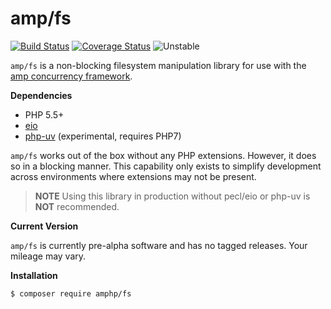 # amp/fs

[![Build Status](https://travis-ci.org/amphp/fs.svg?branch=master)](https://travis-ci.org/amphp/fs)
[![Coverage Status](https://coveralls.io/repos/amphp/fs/badge.svg?branch=master&service=github)](https://coveralls.io/github/amphp/fs?branch=master)
![Unstable](https://img.shields.io/badge/pre_alpha-unstable-orange.svg)

`amp/fs` is a non-blocking filesystem manipulation library for use with the
[amp concurrency framework](https://github.com/amphp/amp).

**Dependencies**

- PHP 5.5+
- [eio](https://pecl.php.net/package/eio)
- [php-uv](https://github.com/bwoebi/php-uv) (experimental, requires PHP7)

`amp/fs` works out of the box without any PHP extensions. However, it does so
in a blocking manner. This capability only exists to simplify development across
environments where extensions may not be present.

> **NOTE**
> Using this library in production without pecl/eio or php-uv is **NOT** recommended.

**Current Version**

`amp/fs` is currently pre-alpha software and has no tagged releases. Your mileage may vary.

**Installation**

```bash
$ composer require amphp/fs
```
